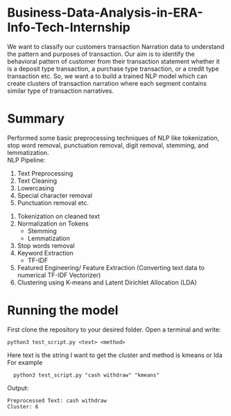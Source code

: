 # Business-Data-Analysis-in-ERA-Info-Tech-Internship
We want to classify our customers transaction Narration data to understand the pattern and purposes of transaction. Our aim is to identify the behavioral pattern of customer from their transaction statement whether it is a deposit type transaction, a purchase type transaction, or a credit type transaction etc. So, we want a to build a trained NLP model which can create clusters of transaction narration where each segment contains similar type of transaction narratives.
# Summary
Performed some basic preprocessing techniques of NLP like tokenization, stop word removal, punctuation removal, digit removal, stemming, and lemmatization.  
NLP Pipeline:  
<ol>
  <li>Text Preprocessing</li>    
  <li>Text Cleaning </li>  
  <li>Lowercasing</li>  
  <li>Special character removal</li>  
  <li>Punctuation removal etc.</li>  
</ol>  
<ol>
<li>Tokenization on cleaned text</li>  
  <li>Normalization on Tokens  
  <ul><li> Stemming </li>  
    <li> Lemmatization </li>
   </ul>
   </li>
  <li>Stop words removal</li>  
<li>Keyword Extraction  
  <ul>
    <li>TF-IDF</li></ul>  
  </li>
<li>Featured Engineering/ Feature Extraction (Converting text data to numerical TF-IDF Vectorizer)</li>  
  <li>Clustering using K-means and Latent Dirichlet Allocation (LDA)</li>
</ol>
  
# Running the model  
First clone the repository to your desired folder. Open a terminal and write:  
```
python3 test_script.py <text> <method> 
```
Here text is the string I want to get the cluster and method is kmeans or lda  
For example
```
  python3 test_script.py "cash withdraw" "kmeans"
```
Output:  
```
Preprocessed Text: cash withdraw
Cluster: 6
```
  
  
  
  
  
  
  
